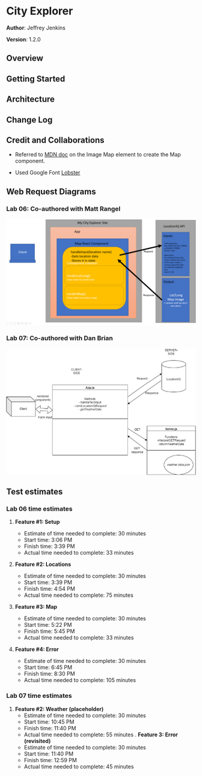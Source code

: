 # City Explorer

**Author**: Jeffrey Jenkins

**Version**: 1.2.0

## Overview
<!-- Provide a high level overview of what this application is and why you are building it, beyond the fact that it's an assignment for this class. (i.e. What's your problem domain?) -->

## Getting Started
<!-- What are the steps that a user must take in order to build this app on their own machine and get it running? -->

## Architecture
<!-- Provide a detailed description of the application design. What technologies (languages, libraries, etc) you're using, and any other relevant design information. -->

## Change Log
<!-- Use this area to document the iterative changes made to your application as each feature is successfully implemented. Use time stamps. Here's an example:

01-01-2001 4:59pm - Application now has a fully-functional express server, with a GET route for the location resource. -->

## Credit and Collaborations

- Referred to [MDN doc](https://developer.mozilla.org/en-US/docs/Web/HTML/Element/map) on the Image Map element to create the Map component.

- Used Google Font [Lobster](https://fonts.google.com/specimen/Lobster)

## Web Request Diagrams

### Lab 06: Co-authored with Matt Rangel

![LocationIQ Request Diagram](assets/CityExplorer-diagram.png)

### Lab 07: Co-authored with Dan Brian

![Weather API Request Diagram](assets/CityExplorerLab07Diagram.png)

## Test estimates

### Lab 06 time estimates

1. **Feature #1: Setup**
    - Estimate of time needed to complete: 30 minutes
    - Start time: 3:06 PM
    - Finish time: 3:39 PM
    - Actual time needed to complete: 33 minutes

2. **Feature #2: Locations**
    - Estimate of time needed to complete: 30 minutes
    - Start time: 3:39 PM
    - Finish time: 4:54 PM
    - Actual time needed to complete: 75 minutes

3. **Feature #3: Map**
    - Estimate of time needed to complete: 30 minutes
    - Start time: 5:22 PM
    - Finish time: 5:45 PM
    - Actual time needed to complete: 33 minutes

4. **Feature #4: Error**
    - Estimate of time needed to complete: 30 minutes
    - Start time: 6:45 PM
    - Finish time: 8:30 PM
    - Actual time needed to complete: 105 minutes

### Lab 07 time estimates

1. **Feature #2: Weather (placeholder)**
    - Estimate of time needed to complete: 30 minutes
    - Start time: 10:45 PM
    - Finish time: 11:40 PM
    - Actual time needed to complete: 55 minutes
. **Feature 3: Error (revisited)**
    - Estimate of time needed to complete: 30 minutes
    - Start time: 11:40 PM
    - Finish time: 12:59 PM
    - Actual time needed to complete: 45 minutes
